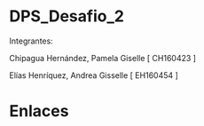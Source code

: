 # DPS_Desafio_2
Integrantes: 

Chipagua Hernández, Pamela Giselle [ CH160423 ]

Elías Henríquez, Andrea Gisselle [ EH160454 ]

# Enlaces
